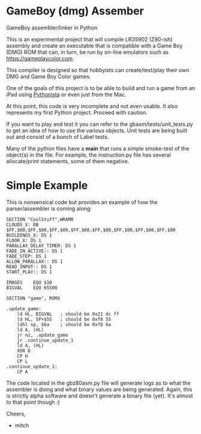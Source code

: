 # GameBoy (dmg) Assember

GameBoy assembler/linker in Python

This is an experimental project that will compile LR35902 (Z80-ish) assembly
and create an executable that is compatible with a Game Boy (DMG) ROM that
can, in turn, be run by on-line emulators such as https://gameplaycolor.com.

This compiler is designed so that hobbyists can create/test/play their own DMG
and Game Boy Color games.

One of the goals of this project is to be able to build and run a game from an
iPad using [Pythonista](http://omz-software.com/pythonista/) or even just from the Mac.

At this point, this code is very incomplete and not even usable. It also
represents my first Python project. Proceed with caution.

If you want to play and test it you can refer to the gbasm/tests/unit_tests.py
to get an idea of how to use the various objects. Unit tests are being built
out and consist of a bunch of Label tests.

Many of the python files have a __main__ that runs a simple smoke-test of the
object(s) in the file. For example, the instruction.py file has several
allocate/print statements, some of them negative.

# Simple Example
This is nonsensical code but provides an example of how the parser/assembler is coming along:

```
SECTION "CoolStuff",WRAM0
CLOUDS_X: DB $FF,$00,$FF,$00,$FF,$00,$FF,$00,$FF,$00,$FF,$00,$FF,$00,$FF,$00
BUILDINGS_X: DS 1
FLOOR_X: DS 1
PARALLAX_DELAY_TIMER: DS 1
FADE_IN_ACTIVE:: DS 1
FADE_STEP: DS 1
ALLOW_PARALLAX:: DS 1
READ_INPUT:: DS 1
START_PLAY:: DS 1

IMAGES    EQU $10
BIGVAL    EQU 65500

SECTION "game", ROMX

.update_game:
    ld HL, BIGVAL   ; should be 0x21 dc ff
    ld HL, SP+$55   ; should be 0xf8 55
    ldhl sp, $6a    ; should be 0xf8 6a
    ld A, (HL)
    jr nz, .update_game
    jr .continue_update_1
    ld A, (HL)
    XOR D
    CP H
    CP L
.continue_update_1:
    CP A
```

The code located in the gbz80asm.py file will generate logs as to what the
assembler is doing and what binary values are being generated. Again, this is
strictly alpha software and doesn't generate a binary file (yet). It's almost
to that point though :)

Cheers,
- mitch

